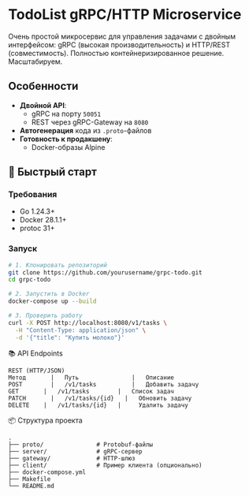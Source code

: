 # TodoList gRPC/HTTP Microservice 

Очень простой микросервис для управления задачами с двойным интерфейсом: gRPC (высокая производительность) и HTTP/REST (совместимость). Полностью контейнеризированное решение. Масштабируем.

## Особенности

- **Двойной API**: 
  - gRPC на порту `50051` 
  - REST через gRPC-Gateway на `8080`
- **Автогенерация** кода из `.proto`-файлов
- **Готовность к продакшену**:
  - Docker-образы Alpine

## 🚀 Быстрый старт

### Требования
- Go 1.24.3+
- Docker 28.1.1+
- protoc 31+

### Запуск
```bash
# 1. Клонировать репозиторий
git clone https://github.com/yourusername/grpc-todo.git
cd grpc-todo

# 2. Запустить в Docker
docker-compose up --build

# 3. Проверить работу
curl -X POST http://localhost:8080/v1/tasks \
  -H "Content-Type: application/json" \
  -d '{"title": "Купить молоко"}'
```
📚 API Endpoints
```
REST (HTTP/JSON)
Метод	    |   Путь	           |   Описание
POST	    |   /v1/tasks	       |   Добавить задачу
GET	      |   /v1/tasks	       |   Список задач
PATCH	    |   /v1/tasks/{id}   |   Обновить задачу
DELETE	  |   /v1/tasks/{id}   |	 Удалить задачу
```
📦 Структура проекта
```
.
├── proto/               # Protobuf-файлы
├── server/              # gRPC-сервер
├── gateway/             # HTTP-шлюз
├── client/              # Пример клиента (опционально)
├── docker-compose.yml
├── Makefile
└── README.md
```
